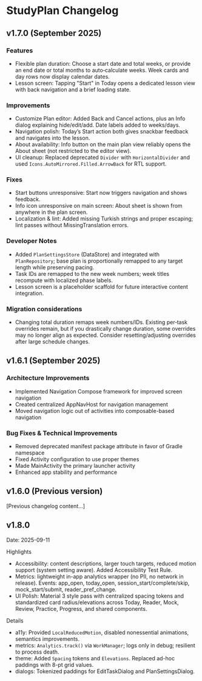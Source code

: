 # StudyPlan Changelog

## v1.7.0 (September 2025)

### Features
- Flexible plan duration: Choose a start date and total weeks, or provide an end date or total months to auto‑calculate weeks. Week cards and day rows now display calendar dates.
- Lesson screen: Tapping "Start" in Today opens a dedicated lesson view with back navigation and a brief loading state.

### Improvements
- Customize Plan editor: Added Back and Cancel actions, plus an Info dialog explaining hide/edit/add. Date labels added to weeks/days.
- Navigation polish: Today’s Start action both gives snackbar feedback and navigates into the lesson.
- About availability: Info button on the main plan view reliably opens the About sheet (not restricted to the editor view).
- UI cleanup: Replaced deprecated `Divider` with `HorizontalDivider` and used `Icons.AutoMirrored.Filled.ArrowBack` for RTL support.

### Fixes
- Start buttons unresponsive: Start now triggers navigation and shows feedback.
- Info icon unresponsive on main screen: About sheet is shown from anywhere in the plan screen.
- Localization & lint: Added missing Turkish strings and proper escaping; lint passes without MissingTranslation errors.

### Developer Notes
- Added `PlanSettingsStore` (DataStore) and integrated with `PlanRepository`; base plan is proportionally remapped to any target length while preserving pacing.
- Task IDs are remapped to the new week numbers; week titles recompute with localized phase labels.
- Lesson screen is a placeholder scaffold for future interactive content integration.

### Migration considerations
- Changing total duration remaps week numbers/IDs. Existing per‑task overrides remain, but if you drastically change duration, some overrides may no longer align as expected. Consider resetting/adjusting overrides after large schedule changes.

## v1.6.1 (September 2025)

### Architecture Improvements
- Implemented Navigation Compose framework for improved screen navigation
- Created centralized AppNavHost for navigation management
- Moved navigation logic out of activities into composable-based navigation

### Bug Fixes & Technical Improvements
- Removed deprecated manifest package attribute in favor of Gradle namespace
- Fixed Activity configuration to use proper themes
- Made MainActivity the primary launcher activity
- Enhanced app stability and performance

## v1.6.0 (Previous version)

[Previous changelog content...]
## v1.8.0

Date: 2025-09-11

Highlights
- Accessibility: content descriptions, larger touch targets, reduced motion support (system setting aware). Added Accessibility Test Rule.
- Metrics: lightweight in-app analytics wrapper (no PII, no network in release). Events: app_open, today_open, session_start/complete/skip, mock_start/submit, reader_pref_change.
- UI Polish: Material 3 style pass with centralized spacing tokens and standardized card radius/elevations across Today, Reader, Mock, Review, Practice, Progress, and shared components.

Details
- a11y: Provided `LocalReducedMotion`, disabled nonessential animations, semantics improvements.
- metrics: `Analytics.track()` via `WorkManager`; logs only in debug; resilient to process death.
- theme: Added `Spacing` tokens and `Elevations`. Replaced ad-hoc paddings with 8-pt grid values.
- dialogs: Tokenized paddings for EditTaskDialog and PlanSettingsDialog.
